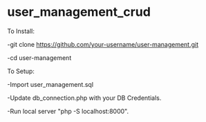 # user_management_crud

To Install:

-git clone https://github.com/your-username/user-management.git

-cd user-management

To Setup:

-Import user_management.sql

-Update db_connection.php with your DB Credentials.

-Run local server "php -S localhost:8000".
